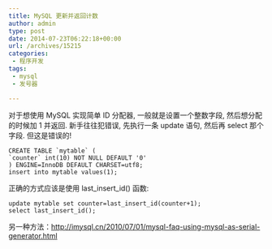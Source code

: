 ```yaml
---
title: MySQL 更新并返回计数
author: admin
type: post
date: 2014-07-23T06:22:18+00:00
url: /archives/15215
categories:
 - 程序开发
tags:
 - mysql
 - 发号器

---
```


对于想使用 MySQL 实现简单 ID 分配器, 一般就是设置一个整数字段, 然后想分配的时候加 1 并返回. 新手往往犯错误, 先执行一条 update 语句, 然后再 select 那个字段. 但这是错误的!

```
CREATE TABLE `mytable` (
`counter` int(10) NOT NULL DEFAULT '0'
) ENGINE=InnoDB DEFAULT CHARSET=utf8;
insert into mytable values(1);
```

正确的方式应该是使用 last_insert_id() 函数:


```
update mytable set counter=last_insert_id(counter+1);
select last_insert_id();
```

另一种方法：http://imysql.cn/2010/07/01/mysql-faq-using-mysql-as-serial-generator.html